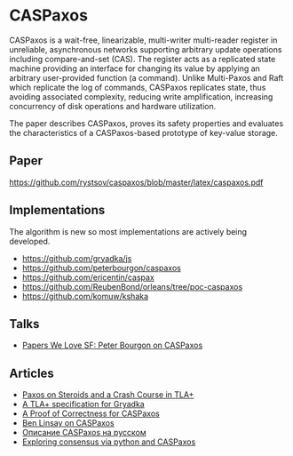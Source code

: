 # CASPaxos

CASPaxos is a wait-free, linearizable, multi-writer multi-reader register in unreliable, asynchronous networks supporting arbitrary update operations including compare-and-set (CAS). The register acts as a replicated state machine providing an interface for changing its value by applying an arbitrary user-provided function (a command). Unlike Multi-Paxos and Raft which replicate the log of commands, CASPaxos replicates state, thus avoiding associated complexity, reducing write amplification, increasing concurrency of disk operations and hardware utilization.
    
The paper describes CASPaxos, proves its safety properties and evaluates the characteristics of a CASPaxos-based prototype of key-value storage.

## Paper

https://github.com/rystsov/caspaxos/blob/master/latex/caspaxos.pdf

## Implementations

The algorithm is new so most implementations are actively being developed. 

 * https://github.com/gryadka/js
 * https://github.com/peterbourgon/caspaxos
 * https://github.com/ericentin/caspax
 * https://github.com/ReubenBond/orleans/tree/poc-caspaxos
 * https://github.com/komuw/kshaka

## Talks
 * [Papers We Love SF: Peter Bourgon on CASPaxos](https://www.youtube.com/watch?v=TW2OPHdIKsM)

## Articles

 * [Paxos on Steroids and a Crash Course in TLA+](https://tschottdorf.github.io/single-decree-paxos-tla-compare-and-swap)
 * [A TLA+ specification for Gryadka](https://medium.com/@grogepodge/tla-specification-for-gryadka-c80cd625944e)
 * [A Proof of Correctness for CASPaxos](http://justinjaffray.com/blog/posts/2018-04-10-caspaxos/)
 * [Ben Linsay on CASPaxos](https://medium.com/@blinsay/caspaxos-a8f6b3cf5515)
 * [Описание CASPaxos на русском](https://github.com/eshlykov/distributed-computing-course/blob/1c1a117a63c4b625e8ecf31e76c299efd5da3852/caspaxos.md)
 * [Exploring consensus via python and CASPaxos](https://www.komu.engineer/blogs/consensus)
